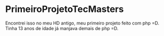 # PrimeiroProjetoTecMasters
Encontrei isso no meu HD antigo, meu primeiro projeto feito com php =D. Tinha 13 anos de idade já manjava demais de php =D.
